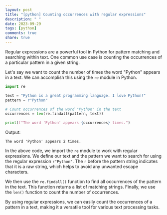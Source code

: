 ```yaml
---
layout: post
title: "[python] Counting occurrences with regular expressions"
description: " "
date: 2023-09-29
tags: [python]
comments: true
share: true
---
```


Regular expressions are a powerful tool in Python for pattern matching and searching within text. One common use case is counting the occurrences of a particular pattern in a given string.

Let's say we want to count the number of times the word "Python" appears in a text. We can accomplish this using the `re` module in Python.

```python
import re

text = "Python is a great programming language. I love Python!"
pattern = r"Python"

# Count occurrences of the word "Python" in the text
occurrences = len(re.findall(pattern, text))

print(f"The word 'Python' appears {occurrences} times.")
```

Output:
```
The word 'Python' appears 2 times.
```

In the above code, we import the `re` module to work with regular expressions. We define our text and the pattern we want to search for using the regular expression `r"Python"`. The `r` before the pattern string indicates that it is a raw string, which helps to avoid any unwanted escape characters.

We then use the `re.findall()` function to find all occurrences of the pattern in the text. This function returns a list of matching strings. Finally, we use the `len()` function to count the number of occurrences.

By using regular expressions, we can easily count the occurrences of a pattern in a text, making it a versatile tool for various text processing tasks.